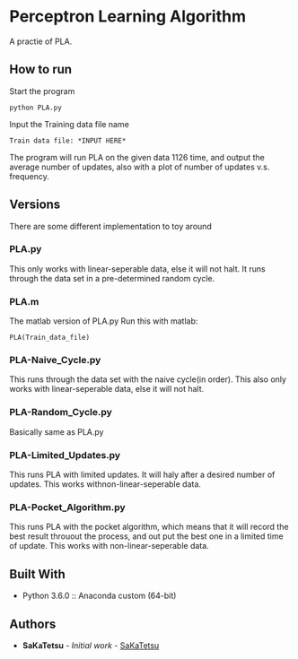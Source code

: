 # Perceptron Learning Algorithm
A practie of PLA.

## How to run

Start the program
```
python PLA.py
```

Input the Training data file name
```
Train data file: *INPUT HERE*
```

The program will run PLA on the given data 1126 time, 
and output the average number of updates, 
also with a plot of number of updates v.s. frequency.

## Versions

There are some different implementation to toy around

### PLA.py

This only works with linear-seperable data, else it will not halt.
It runs through the data set in a pre-determined random cycle.

### PLA.m

The matlab version of PLA.py
Run this with matlab:
```
PLA(Train_data_file)
```

### PLA-Naive_Cycle.py

This runs through the data set with the naive cycle(in order).
This also only works with linear-seperable data, else it will not halt.

### PLA-Random_Cycle.py

Basically same as PLA.py

### PLA-Limited_Updates.py

This runs PLA with limited updates.
It will haly after a desired number of updates.
This works withnon-linear-seperable data.

### PLA-Pocket_Algorithm.py

This runs PLA with the pocket algorithm, 
which means that it will record the best result throuout the process, 
and out put the best one in a limited time of update.
This works with non-linear-seperable data.

## Built With

* Python 3.6.0 :: Anaconda custom (64-bit)

## Authors

* **SaKaTetsu** - *Initial work* - [SaKaTetsu](https://github.com/SaKaTetsu)
